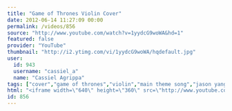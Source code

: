 ```yaml
---
title: "Game of Thrones Violin Cover"
date: 2012-06-14 11:27:09 00:00
permalink: /videos/856
source: "http://www.youtube.com/watch?v=1yydcG9woWA&hd=1"
featured: false
provider: "YouTube"
thumbnail: "http://i2.ytimg.com/vi/1yydcG9woWA/hqdefault.jpg"
user:
  id: 943
  username: "cassiel_a"
  name: "Cassiel Agrippa"
tags: ["cover","game of thrones","violin","main theme song","jason yang","hbo show","acoustic","electric version","songs of ice and fire","george rr martin","soundtrack","ramin djawadi","instrumental"]
html: "<iframe width=\"640\" height=\"360\" src=\"http://www.youtube.com/embed/1yydcG9woWA?wmode=transparent&fs=1&feature=oembed\" frameborder=\"0\" allowfullscreen></iframe>"
id: 856
---
```


